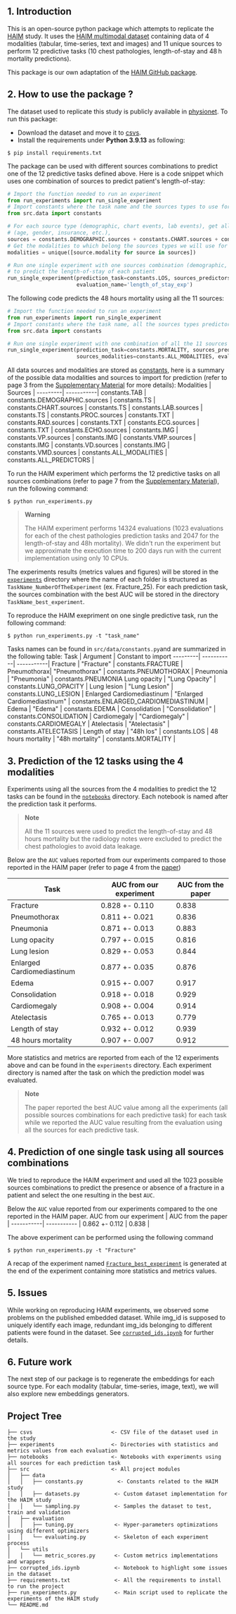 ## 1. Introduction
This is an open-source python package which attempts to replicate the [HAIM](https://www.nature.com/articles/s41746-022-00689-4) study. 
It uses the [HAIM multimodal dataset](https://physionet.org/content/haim-multimodal/1.0.1/) containing data of 4 modalities 
(tabular, time-series, text and images) and 11 unique sources
to perform 12 predictive tasks (10 chest pathologies, length-of-stay and 48 h mortality predictions).

This package is our own adaptation of the [HAIM GitHub package](https://github.com/lrsoenksen/HAIM.git). 

## 2. How to use the package ?
The dataset used to replicate this study is publicly available in [physionet](https://physionet.org/content/haim-multimodal/1.0.1/). To run this package:
- Download the dataset and move it to [csvs](csvs).
- Install the requirements under **Python 3.9.13** as following:
```
$ pip install requirements.txt
```
The package can be used with different sources combinations to predict one of the 12 predictive tasks defined above. Here is a code snippet which uses one 
combination of sources to predict patient's length-of-stay:
```python 
# Import the function needed to run an experiment
from run_experiments import run_single_experiment
# Import constants where the task name and the sources types to use for prediction are stored
from src.data import constants

# For each source type (demographic, chart events, lab events), get all the predictors 
# (age, gender, insurance, etc.),
sources = constants.DEMOGRAPHIC.sources + constants.CHART.sources + constants.LAB.sources
# Get the modalities to which belong the sources types we will use for prediction
modalities = unique([source.modality for source in sources])

# Run one single experiment with one sources combination (demographic, chart events, lab events) 
# to predict the length-of-stay of each patient
run_single_experiment(prediction_task=constants.LOS, sources_predictors=sources, sources_modalities=modalities, 
                      evaluation_name='length_of_stay_exp')
```

The following code predicts the 48 hours mortality using all the 11 sources:
```python
# Import the function needed to run an experiment
from run_experiments import run_single_experiment
# Import constants where the task name, all the sources types predictors and the modalities are stored
from src.data import constants 

# Run one single experiment with one combination of all the 11 sources to predict the 48h mortality
run_single_experiment(prediction_task=constants.MORTALITY, sources_predictors=constants.ALL_PREDICTORS, 
                      sources_modalities=constants.ALL_MODALITIES, evaluation_name='48h_mortality_exp')
```
All data sources and modalities are stored as [constants](src/data/constants.py), here is a summary of the possible data modalities and sources to import for prediction (refer to page 3 from the [Supplementary Material](https://static-content.springer.com/esm/art%3A10.1038%2Fs41746-022-00689-4/MediaObjects/41746_2022_689_MOESM1_ESM.pdf) for more details):
Modalities | Sources | 
---------| -----------| 
constants.TAB | constants.DEMOGRAPHIC.sources |
constants.TS | constants.CHART.sources |
constants.TS | constants.LAB.sources |
constants.TS | constants.PROC.sources |
constants.TXT | constants.RAD.sources |
constants.TXT | constants.ECG.sources |
constants.TXT | constants.ECHO.sources |
constants.IMG | constants.VP.sources |
constants.IMG | constants.VMP.sources |
constants.IMG | constants.VD.sources |
constants.IMG | constants.VMD.sources |
constants.ALL_MODALITIES | constants.ALL_PREDICTORS | 

To run the HAIM experiment which performs the 12 predictive tasks on all sources combinations 
(refer to page 7 from the [Supplementary Material](https://static-content.springer.com/esm/art%3A10.1038%2Fs41746-022-00689-4/MediaObjects/41746_2022_689_MOESM1_ESM.pdf)),
run the following command: 
```
$ python run_experiments.py
```
 
> **Warning**
> 
> The HAIM experiment performs 14324 evaluations (1023 evaluations for each of the chest pathologies prediction tasks and 2047 for the length-of-stay and 48h mortality). We didn't run the experiment but we approximate the execution time to 200 days run with the current implementation using only 10 CPUs.

The experiments results (metrics values and figures) will be stored in the [``experiments``](experiments) directory where the name of each folder is structured as ``TaskName_NumberOfTheExperiment``
(ex. Fracture_25). For each prediction task, the sources combination with the best AUC will be stored in the directory ``TaskName_best_experiment``.

To reproduce the HAIM exepriment on one single predictive task, run the following command:
```
$ python run_experiments.py -t "task_name"
```
Tasks names can be found in ``src/data/constants.py``and are summarized in the following table: 
Task | Argument | Constant to import
---------| -----------| -----------| 
Fracture | "Fracture" | constants.FRACTURE |
Pneumothorax| "Pneumothorax" | constants.PNEUMOTHORAX |
Pneumonia       | "Pneumonia" | constants.PNEUMONIA
Lung opacity       | 	"Lung Opacity" | constants.LUNG_OPACITY |
Lung lesion    | "Lung Lesion" | constants.LUNG_LESION |
Enlarged Cardiomediastinum      | "Enlarged Cardiomediastinum" | constants.ENLARGED_CARDIOMEDIASTINUM |
Edema      | "Edema" | constants.EDEMA |
Consolidation    | "Consolidation" | constants.CONSOLIDATION |
Cardiomegaly      | "Cardiomegaly" | constants.CARDIOMEGALY |
Atelectasis     | "Atelectasis" | constants.ATELECTASIS |
Length of stay     | "48h los" | constants.LOS |
48 hours mortality     | "48h mortality" | constants.MORTALITY |
## 3. Prediction of the 12 tasks using the 4 modalities 
Experiments using all the sources from the 4 modalities to predict the 12 tasks can be found in the [``notebooks``](notebooks) directory. Each notebook is named after the prediction task it performs.

> **Note**
> 
> All the 11 sources were used to predict the length-of-stay and 48 hours mortality but the radiology notes were excluded to predict the chest pathologies to avoid data leakage.



Below are the ``AUC`` values reported from our experiments compared to those reported in the HAIM paper (refer to page 4 from the [paper](https://www.nature.com/articles/s41746-022-00689-4))



Task | AUC from our experiment | AUC from the paper |
---------| -----------| ----------- |
Fracture | 0.828 +- 0.110 | 0.838 |
Pneumothorax| 0.811 +- 0.021 | 0.836 |
Pneumonia       | 0.871 +- 0.013 | 0.883    |
Lung opacity       | 	0.797 +- 0.015 | 0.816   |
Lung lesion    | 0.829 +- 0.053	 | 0.844   |
Enlarged Cardiomediastinum      | 0.877 +- 0.035	 | 0.876  |
Edema      | 0.915 +- 0.007		 |0.917	 |
Consolidation    | 0.918 +- 0.018		 | 0.929 |
Cardiomegaly      | 0.908 +- 0.004	 | 0.914 |
Atelectasis     | 0.765 +- 0.013	 | 0.779	 |
Length of stay     | 0.932 +- 0.012		 | 0.939|
48 hours mortality     | 0.907 +- 0.007		 | 0.912	|

More statistics and metrics are reported from each of the 12 experiments above and can be found in the ``experiments`` directory. Each experiment directory is named after the task on which the prediction model was evaluated.

> **Note**
> 
> The paper reported the best AUC value among all the experiments (all possible sources combinations for each predictive task) for each task while we reported the AUC value resulting from the evaluation using all the sources for each predictive task.


## 4. Prediction of one single task using all sources combinations
We tried to reproduce the HAIM experiment and used all the 1023 possible sources combinations to predict the presence or absence of a fracture in a patient and select the one resulting in the best ``AUC``.

Below the ``AUC`` value reported from our experiments compared to the one reported in the HAIM paper. 
 AUC from our experiment | AUC from the paper |
 -----------| ----------- |
0.862 +- 0.112 | 0.838 |
 
 
The above experiment can be performed using the following command
```
$ python run_experiments.py -t "Fracture"
```
A recap of the experiment named [``Fracture_best_experiment``](experiments/Fracture__best_experiment) is generated at the end of the experiment containing more statistics and metrics values.

## 5. Issues 
While working on reproducing HAIM experiments, we observed some problems on the published embedded dataset. While img_id is supposed to uniquely identify each image, redundant img_ids belonging to different patients were found in the dataset. See [``corrupted_ids.ipynb``](corrupted_ids.ipynb) for further details. 

## 6. Future work
The next step of our package is to regenerate the embeddings for each source type. For each modality (tabular, time-series, image, text), we will also explore new embeddings generators. 

## Project Tree
```
├── csvs                         <- CSV file of the dataset used in the study
├── experiments                  <- Directories with statistics and metrics values from each evaluation
├── notebooks                    <- Notebooks with experiments using all sources for each prediction task
├── src                          <- All project modules
│   ├── data
│   │   ├── constants.py           <- Constants related to the HAIM study
│   │   ├── datasets.py           <- Custom dataset implementation for the HAIM study
│   │   └── sampling.py           <- Samples the dataset to test, train and validation
│   ├── evaluation
│   │   ├── tuning.py             <- Hyper-parameters optimizations using different optimizers
│   │   └── evaluating.py         <- Skeleton of each experiment process 
│   └── utils                     
│   │   └── metric_scores.py      <- Custom metrics implementations and wrappers
├── corrupted_ids.ipynb           <- Notebook to highlight some issues in the dataset
├── requirements.txt              <- All the requirements to install to run the project
├── run_experiments.py            <- Main script used to replicate the experiments of the HAIM study
└── README.md
